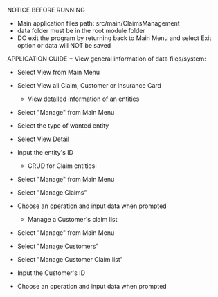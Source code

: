 NOTICE BEFORE RUNNING
- Main application files path: src/main/ClaimsManagement
- data folder must be in the root module folder
- DO exit the program by returning back to Main Menu and select Exit option or data will NOT be saved

APPLICATION GUIDE
     + View general information of data files/system:
- Select View from Main Menu
- Select View all Claim, Customer or Insurance Card

     + View detailed information of an entities
- Select "Manage" from Main Menu
- Select the type of wanted entity
- Select View Detail
- Input the entity's ID

     + CRUD for Claim entities:
- Select "Manage" from Main Menu
- Select "Manage Claims"
- Choose an operation and input data when prompted

     + Manage a Customer's claim list
- Select "Manage" from Main Menu
- Select "Manage Customers"
- Select "Manage Customer Claim list"
- Input the Customer's ID
- Choose an operation and input data when prompted

